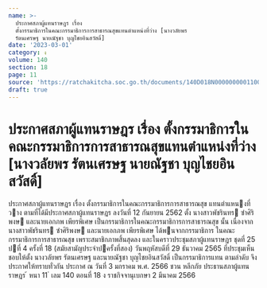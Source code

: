 ```yaml
---
name: >-
  ประกาศสภาผู้แทนราษฎร เรื่อง
  ตั้งกรรมาธิการในคณะกรรมาธิการการสาธารณสุขแทนตำแหน่งที่ว่าง [นางวลัยพร
  รัตนเศรษฐ นายณัฐชา บุญไชยอินสวัสดิ์]
date: '2023-03-01'
category: ง
volume: 140
section: 18
page: 11
source: 'https://ratchakitcha.soc.go.th/documents/140D018N0000000001100.pdf'
draft: true
---
```


# ประกาศสภาผู้แทนราษฎร เรื่อง ตั้งกรรมาธิการในคณะกรรมาธิการการสาธารณสุขแทนตำแหน่งที่ว่าง [นางวลัยพร รัตนเศรษฐ นายณัฐชา บุญไชยอินสวัสดิ์]

ประกาศสภาผู้แทนราษฎร เรื่อง ตั้งกรรมาธิการในคณะกรรมาธิการการสาธารณสุข แทนตําแหนงที่วาง ตามที่ได้มีประกาศสภาผู้แทนราษฎร ลงวันที่ 12 กันยายน 2562 ตั้ง นางสาวพัชรินทร ซําศิริพงษ และนายเอกภพ เพียรพิเศษ เป็นกรรมาธิการในคณะกรรมาธิการการสาธารณสุข นั้น เนื่องจาก นางสาวพัชรินทร ซําศิริพงษ และนายเอกภพ เพียรพิเศษ ได้พนจากกรรมาธิการ ในคณะกรรมาธิการการสาธารณสุข เพราะสมาชิกภาพสิ้นสุดลง และในคราวประชุมสภาผู้แทนราษฎร ชุดที่ 25 ปที่ 4 ครั้งที่ 18 (สมัยสามัญประจําปครั้งที่สอง) วันพฤหัสบดีที่ 29 ธันวาคม 2565 ที่ประชุมเห็นชอบให้ตั้ง นางวลัยพร รัตนเศรษฐ และนายณัฐชา บุญไชยอินสวัสดิ์ เป็นกรรมาธิการแทน ตามลําดับ จึงประกาศให้ทราบทั่วกัน ประกาศ ณ วันที่ 3 มกราคม พ.ศ. 2566 ชวน หลีกภัย ประธานสภาผู้แทนราษฎร ้ หนา 11 ่ เลม 140 ตอนที่ 18 ง ราชกิจจานุเบกษา 2 มีนาคม 2566
